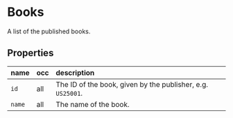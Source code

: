 # Books

A list of the published books.

## Properties

name | occ | description
:--- | :--- | :---
`id` | all | The ID of the book, given by the publisher, e.g. `US25001`.
`name` | all | The name of the book.
